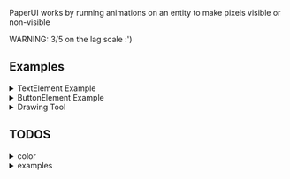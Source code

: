 PaperUI works by running animations on an entity to make pixels visible or non-visible

WARNING: 3/5 on the lag scale :')

## Examples
<details>
  <summary>TextElement Example</summary>
  
  ## Text 
  
  - most characters but not all are suported
  - the characters are saved in "./ui/font/molang"
  
```js
import { textElement } from "./ui/screenElements"
import { screen } from "./ui/screen"
import { world } from "@minecraft/server"

const overworld = world.getDimension("overworld")

function displayText(text, location, dimension, rotation) {
    const screen = new Screen(location, dimension, rotation)
    screen.addElement(new TextElement(text))
    screen.update()
}

displayText("hello world", { x: 0, y: -55, z: 0 }, overworld, { x: 0, y: 0 })
```
</details>

<details>
  <summary>ButtonElement Example</summary>
  
  ## Button
  
  - the buttonElement consists of a textElement as well as serveral shapeElements
  - to have an blank buttonElement set text = ""
  
```js
import { buttonElement } from "./ui/screenElements"
import { screen } from "./ui/screen"
import { world } from "@minecraft/server"

const overworld = world.getDimension("overworld")

function displayButton(text, height, width, location, dimension, rotation) {
    const screen = new Screen(location, dimension, rotation)
    const button = new ButtonElement(height, width, text)

    button.addOnClick((data) => {
        const { location: { x, y }, player } = data
        world.sendMessage(`${player.name} clicked at ${x}, ${y}`)
    })

    screen.addElement(button)
    screen.update()
}

displayButton("button", 40, 14, { x: 0, y: -55, z: 0 }, overworld)
```
</details>

<details>
  <summary> Drawing Tool</summary>
  
  ## Drawing Tool
  
  - this doesnt use any elements but instead draws directly on the screen
  
```js
import { screen } from "./ui/screen"
import { world } from "@minecraft/server"

const overworld = world.getDimension("overworld")

function displayWhiteboard() {
    const display = new Screen({ x: 0, y: -55, z: 0 }, overworld)

    system.runInterval(() => {
        for (const player of world.getPlayers()) {
            const { x, y } = display.getPointer(player)

            display.setPixel(x, y, true)
        }
    })
}

displayWhiteboard()
```
</details>

## TODOS
<details>
  <summary> color </summary>
  
  - adding color to each individual pixel is too laggy when done via render controllers
  - swap everything over to particles possibly
</details>

<details>
  <summary> examples </summary>

  - add in some simple examples on how elements can be used together
  - a draw tool with a button to turn the drawing into blocks
  - button that generates another button
  - add in a picture of the output for each example 
</details>